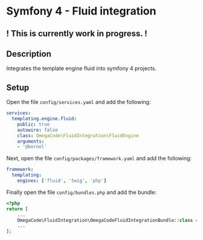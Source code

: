 # Symfony 4 - Fluid integration

## ! This is currently work in progress. !

## Description
Integrates the template engine fluid into symfony 4 projects.

## Setup
Open the file ``config/services.yaml`` and add the following:
````yaml
services:
  templating.engine.fluid:
    public: true
    autowire: false
    class: OmegaCode\FluidIntegration\FluidEngine
    arguments:
    - '@kernel'
````
Next, open the file ``config/packages/framework.yaml`` and add the following:
````yaml
framework:
  templating:
    engines: ['fluid', 'twig', 'php']
````
Finally open the file ``config/bundles.php`` and add the bundle:
````php
<?php
return [
    ...
    OmegaCode\FluidIntegration\OmegaCodeFluidIntegrationBundle::class => ['all' => true],
    ...
];
```` 